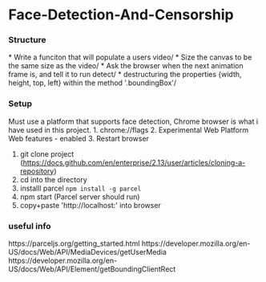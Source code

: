 # Face-Detection-And-Censorship



<h3>Structure</h3>
* Write a funciton that will populate a users video/
* Size the canvas to be the same size as the video/
* Ask the browser when the next animation frame is, and tell it to run detect/
* destructuring the properties {width, height, top, left} within the method '.boundingBox'/


<h3>Setup</h3>
Must use a platform that supports face detection, Chrome browser is what i have used in this project. 
1. chrome://flags
2. Experimental Web Platform Web features - enabled
3. Restart browser

  1. git clone project (https://docs.github.com/en/enterprise/2.13/user/articles/cloning-a-repository)<br />
  2. cd into the directory<br />
  3. installl parcel `npm install -g parcel`
  4. npm start (Parcel server should run)<br />
  5. copy+paste 'http://localhost:' into browser<br />


<h3>useful info</h3>
https://parceljs.org/getting_started.html
https://developer.mozilla.org/en-US/docs/Web/API/MediaDevices/getUserMedia
https://developer.mozilla.org/en-US/docs/Web/API/Element/getBoundingClientRect

